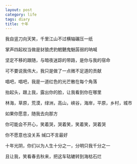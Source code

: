 ```yaml
---
layout: post
category: life
tags: diary
title: 十年
---
```


我自竖刀向天笑，千里江山不过横轴碾压一纸

掌声四起权当做是豺狼虎豹魍魉鬼魅孱弱的呐喊

坚定不移的跟随，与暗夜迷踪的带路，是你与我的宿命

可不要说我伟大，我只是做了一点微不足道的贡献

唱吧，唱吧，我是一道红色的光芒散在每个角落

抬起头，跟上我，露出你的脸，让我看到你在哪里

林海，草原，荒漠，绿洲，高山，峡谷，海岸，平原，乡村，城市

如果你愿意，随我去向那方

你可能会不开心，笑着哭，哭着笑，笑着笑，哭着哭

你不愿意也没关系 缄口不言最好

十年光阴，你们以为人生十分之一，分明只我千分之一

且让我，笑看春去秋来，把这车轱辘转到海枯石烂

